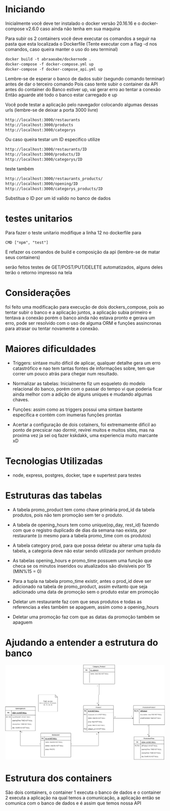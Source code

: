 # Iniciando

Inicialmente você deve ter instalado o docker versão 20.16.16 e o docker-compose v2.6.0 caso ainda não tenha em sua maquina

Para subir os 2 containers você deve executar os comandos a seguir na pasta que esta localizada o Dockerfile (Tente executar com a flag -d nos comandos, caso queira manter o uso do seu terminal)
    
    docker build -t abraaoabe/dockernode .
    docker-compose -f docker-compose.yml up
    docker-compose -f docker-compose_api.yml up

Lembre-se de esperar o banco de dados subir (segundo comando terminar) antes de dar o terceiro comando
Pois caso tente subir o container da API antes do container do Banco estiver up, vai gerar erro ao tentar a conexão
Então aguarde até todo o banco estar carregado e up


Você pode testar a aplicação pelo navegador colocando algumas dessas urls (lembre-se de deixar a porta 3000 livre)

    http://localhost:3000/restaurants
    http://localhost:3000/products
    http://localhost:3000/categorys

Ou caso queira testar um ID especifico utilize

    http://localhost:3000/restaurants/ID
    http://localhost:3000/products/ID
    http://localhost:3000/categorys/ID

teste também

    http://localhost:3000/restaurants_products/
    http://localhost:3000/opening/ID
    http://localhost:3000/categorys_products/ID

Substitua o ID por um id valido no banco de dados

# testes unitarios
Para fazer o teste unitario modifique a linha 12 no dockerfile para 
    
    CMD ["npm", "test"]

E refazer os comandos de build e composição da api (lembre-se de matar seus containers)

serão feitos testes de GET/POST/PUT/DELETE automatizados, alguns deles terão o retorno impresso na tela
# Considerações 

foi feito uma modificação para execução de dois dockers_compose, pois ao tentar subir o banco e a aplicação juntos, a aplicação subia primeiro e tentava a conexão porém o banco ainda não estava pronto e gerava um erro, pode ser resolvido com o uso de alguma ORM e funções assincronas para atrasar ou tentar novamente a conexão.
    
# Maiores dificuldades

- Triggers: sintaxe muito dificil de aplicar, qualquer detalhe gera um erro catastrófico e
    nao tem tantas fontes de informações sobre, tem que correr um pouco atrás para chegar num resultado.
- Normalizar as tabelas: Inicialmente fiz um esqueleto do modelo relacional do banco, porém com o passar do tempo vi que poderia ficar ainda melhor com a adição de alguns uniques e mudando algumas chaves.

- Funções: assim como as triggers possui uma sintaxe bastante especifica e contém com inumeras funções prontas

- Acertar a configuração de dois cotainers, foi extremamente dificil ao ponto de precsicar nao dormir, revirei muitos e muitos sites, mas na proxima vez ja sei oq fazer kskdakk, uma experiencia muito marcante xD

# Tecnologias Utilizadas

- node, express, postgres, docker, tape e supertest para testes

# Estruturas das tabelas

- A tabela promo_product tem como chave primária prod_id da tabela produtos, pois não tem promoção sem ter o produto.
    
- A tabela de opening_hours tem como unique(op_day, rest_id) fazendo com que o registro duplicado de dias da semana nao exista, por restaurante (o mesmo para a tabela promo_time com os produtos)

- A tabela category prod, para que possa deletar ou alterar uma tupla da tabela, a categoria deve não estar sendo utilizada por nenhum produto

- As tabelas opening_hours e promo_time possuem uma função que checa se os minutos inseridos ou atualizados são divisíveis por 15 (MIN%15 = 0)

- Para a tupla na tabela promo_time existir, antes o prod_id deve ser adicionado na tabela de promo_product, assim evitanto que seja adicionado uma data de promoção sem o produto estar em promoção

- Deletar um restaurante faz com que seus produtos e todas as referencias a eles também se apaguem, assim como a opening_hours

- Deletar uma promoção faz com que as datas da promoção também se apaguem

# Ajudando a entender a estrutura do banco
![alt text](img/banco.png)

# Estrutura dos containers 

São dois containers, o container 1 executa o banco de dados e o container 2 executa a aplicação na qual temos a comunicação, a aplicação então se comunica com o banco de dados e é assim que temos nossa API

